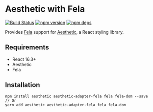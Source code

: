 # Aesthetic with Fela

[![Build Status](https://travis-ci.org/milesj/aesthetic.svg?branch=master)](https://travis-ci.org/milesj/aesthetic)
[![npm version](https://badge.fury.io/js/aesthetic-adapter-fela.svg)](https://www.npmjs.com/package/aesthetic-adapter-fela)
[![npm deps](https://david-dm.org/milesj/aesthetic.svg?path=packages/adapter-fela)](https://www.npmjs.com/package/aesthetic-adapter-fela)

Provides [Fela](https://github.com/rofrischmann/fela) support for
[Aesthetic](https://github.com/milesj/aesthetic), a React styling library.

## Requirements

- React 16.3+
- Aesthetic
- Fela

## Installation

```
npm install aesthetic aesthetic-adapter-fela fela fela-dom --save
// Or
yarn add aesthetic aesthetic-adapter-fela fela fela-dom
```
